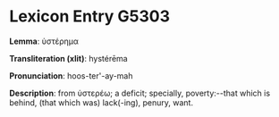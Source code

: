 # Lexicon Entry G5303

**Lemma**: ὑστέρημα

**Transliteration (xlit)**: hystérēma

**Pronunciation**: hoos-ter'-ay-mah

**Description**:
from ὑστερέω; a deficit; specially, poverty:--that which is behind, (that which was) lack(-ing), penury, want.
